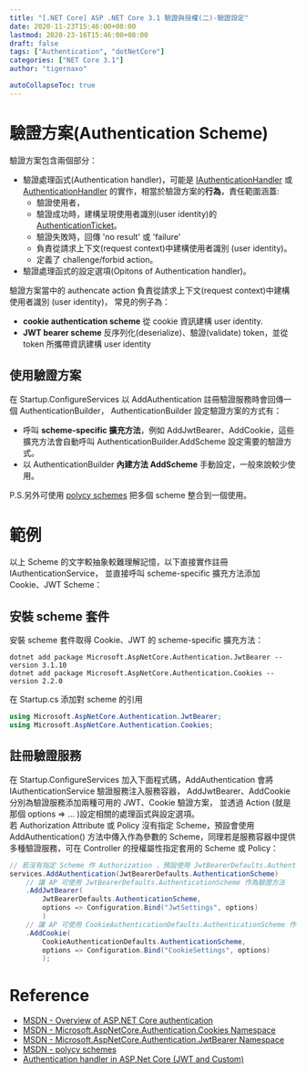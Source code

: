 ```yaml
---
title: "[.NET Core] ASP .NET Core 3.1 驗證與授權(二)-驗證設定"
date: 2020-11-23T15:46:00+08:00
lastmod: 2020-23-16T15:46:00+08:00
draft: false
tags: ["Authentication", "dotNetCore"]
categories: ["NET Core 3.1"]
author: "tigernaxo"

autoCollapseToc: true
---
```

# 驗證方案(Authentication Scheme)

驗證方案包含兩個部分：
- 驗證處理函式(Authentication handler)，可能是
[IAuthenticationHandler](https://docs.microsoft.com/en-us/dotnet/api/microsoft.aspnetcore.authentication.iauthenticationhandler?view=aspnetcore-3.1) 或 
[AuthenticationHandler<TOptions>](https://docs.microsoft.com/en-us/dotnet/api/microsoft.aspnetcore.authentication.authenticationhandler-1?view=aspnetcore-3.1)
的實作，相當於驗證方案的**行為**，責任範圍涵蓋:
    - 驗證使用者，
    - 驗證成功時，建構呈現使用者識別(user identity)的 [AuthenticationTicket](https://docs.microsoft.com/en-us/dotnet/api/microsoft.aspnetcore.authentication.authenticationticket?view=aspnetcore-3.1)。
    - 驗證失敗時，回傳 'no result' 或 'failure'
    - 負責從請求上下文(request context)中建構使用者識別 (user identity)。
    - 定義了 challenge/forbid action。
- 驗證處理函式的設定選項(Opitons of Authentication handler)。

驗證方案當中的 authencate action 負責從請求上下文(request context)中建構使用者識別 (user identity)，
常見的例子為：
- **cookie authentication scheme** 從 cookie 資訊建構 user identity.
- **JWT bearer scheme** 反序列化(deserialize)、驗證(validate) token，並從 token 所攜帶資訊建構 user identity

## 使用驗證方案
在 Startup.ConfigureServices 以 AddAuthentication 註冊驗證服務時會回傳一個 AuthenticationBuilder，
AuthenticationBuilder 設定驗證方案的方式有：
- 呼叫 __scheme-specific 擴充方法__，例如 AddJwtBearer、AddCookie，這些擴充方法會自動呼叫 AuthenticationBuilder.AddScheme 設定需要的驗證方式。
- 以 AuthenticationBuilder __內建方法 AddScheme__ 手動設定，一般來說較少使用。  

P.S.另外可使用 [polycy schemes](https://docs.microsoft.com/zh-tw/aspnet/core/security/authentication/policyschemes?view=aspnetcore-3.1) 把多個 scheme 整合到一個使用。

# 範例
以上 Scheme 的文字較抽象較難理解記憶，以下直接實作註冊 IAuthenticationService，
並直接呼叫 scheme-specific 擴充方法添加 Cookie、JWT Scheme：  

## 安裝 scheme 套件
安裝 scheme 套件取得 Cookie、JWT 的 scheme-specific 擴充方法：
```shell
dotnet add package Microsoft.AspNetCore.Authentication.JwtBearer --version 3.1.10
dotnet add package Microsoft.AspNetCore.Authentication.Cookies --version 2.2.0
```
在 Startup.cs 添加對 scheme 的引用
```c#
using Microsoft.AspNetCore.Authentication.JwtBearer;
using Microsoft.AspNetCore.Authentication.Cookies;
```
## 註冊驗證服務
在 Startup.ConfigureServices 加入下面程式碼，AddAuthentication 會將 IAuthenticationService 驗證服務注入服務容器，
AddJwtBearer、AddCookie 分別為驗證服務添加兩種可用的 JWT、Cookie 驗證方案，
並透過 Action (就是那個 options => ... )設定相關的處理函式與設定選項。  
若 Authorization Attribute 或 Policy 沒有指定 Scheme，預設會使用 AddAuthentication() 方法中傳入作為參數的 Scheme，同理若是服務容器中提供多種驗證服務，可在 Controller 的授權屬性指定套用的 Scheme 或 Policy：
```c#
// 若沒有指定 Scheme 作 Authorization ，預設使用 JwtBearerDefaults.AuthenticationScheme
services.AddAuthentication(JwtBearerDefaults.AuthenticationScheme)
    // 讓 AP 可使用 JwtBearerDefaults.AuthenticationScheme 作為驗證方法
    .AddJwtBearer(
        JwtBearerDefaults.AuthenticationScheme,
        options => Configuration.Bind("JwtSettings", options)
        )
    // 讓 AP 可使用 CookieAuthenticationDefaults.AuthenticationScheme 作為驗證方法
    .AddCookie(
        CookieAuthenticationDefaults.AuthenticationScheme,
        options => Configuration.Bind("CookieSettings", options)
        );
```

# Reference
- [MSDN - Overview of ASP.NET Core authentication](https://docs.microsoft.com/en-us/aspnet/core/security/authentication/?view=aspnetcore-3.1)
- [MSDN - Microsoft.AspNetCore.Authentication.Cookies Namespace](https://docs.microsoft.com/en-us/dotnet/api/microsoft.aspnetcore.authentication.cookies?view=aspnetcore-5.0)
- [MSDN - Microsoft.AspNetCore.Authentication.JwtBearer Namespace](https://docs.microsoft.com/en-us/dotnet/api/microsoft.aspnetcore.authentication.jwtbearer?view=aspnetcore-5.0)
- [MSDN - polycy schemes](https://docs.microsoft.com/zh-tw/aspnet/core/security/authentication/policyschemes?view=aspnetcore-3.1)
- [Authentication handler in ASP.Net Core (JWT and Custom)](https://dotnetcorecentral.com/blog/authentication-handler-in-asp-net-core/)

